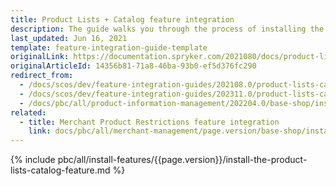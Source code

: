 ```yaml
---
title: Product Lists + Catalog feature integration
description: The guide walks you through the process of installing the Product Lists as a catalog feature in the project.
last_updated: Jun 16, 2021
template: feature-integration-guide-template
originalLink: https://documentation.spryker.com/2021080/docs/product-lists-catalog-feature-integration
originalArticleId: 14356b81-71a8-46ba-93b0-ef5d376fc290
redirect_from:
  - /docs/scos/dev/feature-integration-guides/202108.0/product-lists-catalog-feature-integration.html
  - /docs/scos/dev/feature-integration-guides/202311.0/product-lists-catalog-feature-integration.html
  - /docs/pbc/all/product-information-management/202204.0/base-shop/install-and-upgrade/install-features/install-the-product-lists-catalog-feature.html
related:
  - title: Merchant Product Restrictions feature integration
    link: docs/pbc/all/merchant-management/page.version/base-shop/install-and-upgrade/install-the-merchant-product-restrictions-feature.html
---
```


{% include pbc/all/install-features/{{page.version}}/install-the-product-lists-catalog-feature.md %} <!-- To edit, see /_includes/pbc/all/install-features/202311.0/install-the-product-lists-catalog-feature.md -->
